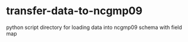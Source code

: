 transfer-data-to-ncgmp09
========================

python script directory for loading data into ncgmp09 schema with field map
